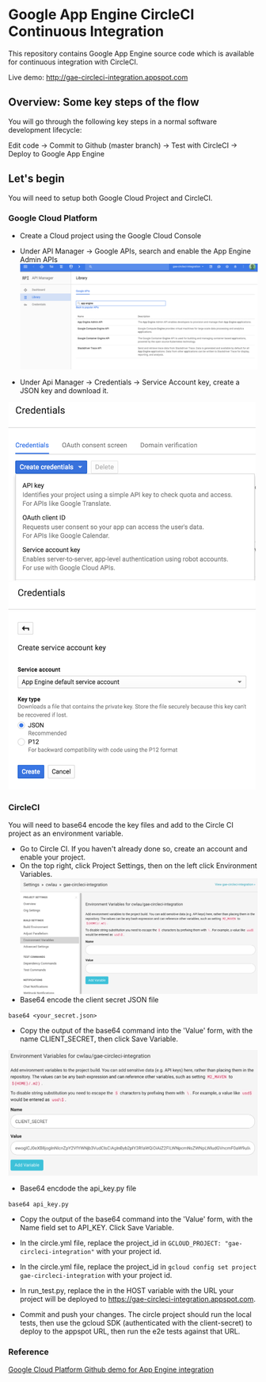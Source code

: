 Google App Engine CircleCI Continuous Integration
========================

This repository contains Google App Engine source code which is available for continuous integration with CircleCI.

Live demo: http://gae-circleci-integration.appspot.com

## Overview: Some key steps of the flow

You will go through the following key steps in a normal software development lifecycle:

Edit code -> Commit to Github (master branch) -> Test with CircleCI -> Deploy to Google App Engine


## Let's begin

You will need to setup both Google Cloud Project and CircleCI.

### Google Cloud Platform

- Create a Cloud project using the Google Cloud Console
- Under API Manager -> Google APIs, search and enable the App Engine Admin APIs
![](./images/search_app_engine_admin_api.png)

- Under Api Manager -> Credentials -> Service Account key, create a JSON key and download it.
<img src="./images/credential_menu.png" style="max-width:500px;" />
<img src="./images/credential_secret.png" style="max-width:500px;" />

### CircleCI

You will need to base64 encode the key files and add to the Circle CI project as an environment variable.

- Go to Circle CI. If you haven't already done so, create an account and enable your project.
- On the top right, click Project Settings, then on the left click Environment Variables.
![](./images/circleci_project_settings.png)
- Base64 encode the client secret JSON file

`base64 <your_secret.json>`

- Copy the output of the base64 command into the 'Value' form, with the name CLIENT_SECRET, then click Save Variable.

![](./images/circleci_env_var_settings.png)

- Base64 encdode the api_key.py file

`base64 api_key.py`

- Copy the output of the base64 command into the 'Value' form, with the Name field set to API_KEY. Click Save Variable.

- In the circle.yml file, replace the project_id in `GCLOUD_PROJECT: "gae-circleci-integration"` with your project id.

- In the circle.yml file, replace the project_id in `gcloud config set project gae-circleci-integration` with your project id.
- In run_test.py, replace the in the HOST variable with the URL your project will be deployed to https://gae-circleci-integration.appspot.com.

- Commit and push your changes. The circle project should run the local tests, then use the gcloud SDK (authenticated with the client-secret) to deploy to the appspot URL, then run the e2e tests against that URL.


### Reference

[Google Cloud Platform Github demo for App Engine integration](https://github.com/GoogleCloudPlatform/continuous-deployment-circle)

